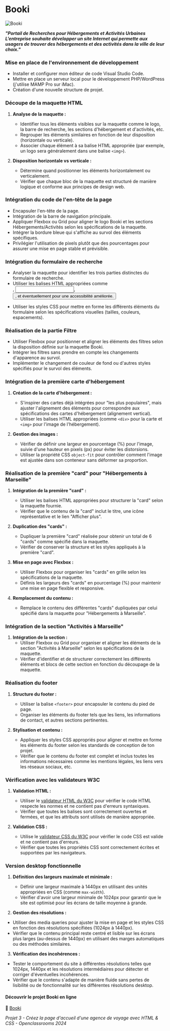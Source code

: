 # Booki

![Booki](images/booki.png)

***<p>"Portail de Recherches pour Hébergements et Activités Urbaines*** <br>
***L’entreprise souhaite développer un site Internet qui permette aux usagers de trouver des hébergements et des activités dans la ville de leur choix."</p>***

### Mise en place de l'environnement de développement

- Installer et configurer mon éditeur de code Visual Studio Code.
- Mettre en place un serveur local pour le développement PHP/WordPress (j'utilise MAMP Pro sur iMac).
- Création d'une nouvelle structure de projet.

### Découpe de la maquette HTML

1. **Analyse de la maquette :**
   - Identifier tous les éléments visibles sur la maquette comme le logo, la barre de recherche, les sections d'hébergement et d'activités, etc.
   - Regrouper les éléments similaires en fonction de leur disposition (horizontale ou verticale).
   - Associer chaque élément à sa balise HTML appropriée (par exemple, un logo sera généralement dans une balise `<img>`).

2. **Disposition horizontale vs verticale :**
   - Détermine quand positionner les éléments horizontalement ou verticalement.
   - Vérifier que chaque bloc de la maquette est structuré de manière logique et conforme aux principes de design web.

### Intégration du code de l'en-tête de la page
   - Encapsuler l'en-tête de la page.
   - Intégration de la barre de navigation principale.
   - Appliquer Flexbox ou Grid pour aligner le logo Booki et les sections Hébergements/Activités selon les spécifications de la maquette.
   - Intégrer la bordure bleue qui s'affiche au survol des éléments spécifiques.
   - Privilégier l'utilisation de pixels plutôt que des pourcentages pour assurer une mise en page stable et prévisible.

### Intégration du formulaire de recherche
   - Analyser la maquette pour identifier les trois parties distinctes du formulaire de recherche.
   - Utiliser les balises HTML appropriées comme <form>, <input>, <button>, et éventuellement <label> pour une accessibilité améliorée.
   - Utiliser les styles CSS pour mettre en forme les différents éléments du formulaire selon les spécifications visuelles (tailles, couleurs, espacements).

### Réalisation de la partie Filtre
   - Utiliser Flexbox pour positionner et aligner les éléments des filtres selon la disposition définie sur la maquette Booki.
   - Intégrer les filtres sans prendre en compte les changements d'apparence au survol.
   - Implémenter le changement de couleur de fond ou d'autres styles spécifiés pour le survol des éléments.

### Intégration de la première carte d'hébergement

1. **Création de la carte d'hébergement :**
   - S'inspirer des cartes déjà intégrées pour "les plus populaires", mais ajuster l'alignement des éléments pour correspondre aux spécifications des cartes d'hébergement (alignement vertical).
   - Utiliser les balises HTML appropriées (comme `<div>` pour la carte et `<img>` pour l'image de l'hébergement).

2. **Gestion des images :**
   - Vérifier de définir une largeur en pourcentage (%) pour l'image, suivie d'une hauteur en pixels (px) pour éviter les distorsions.
   - Utiliser la propriété CSS `object-fit` pour contrôler comment l'image est ajustée dans son conteneur sans déformer sa proportion.

### Réalisation de la première "card" pour "Hébergements à Marseille"

1. **Intégration de la première "card" :**
   - Utiliser les balises HTML appropriées pour structurer la "card" selon la maquette fournie.
   - Vérifier que le contenu de la "card" inclut le titre, une icône représentative et le lien "Afficher plus".

2. **Duplication des "cards" :**
   - Dupliquer la première "card" réalisée pour obtenir un total de 6 "cards" comme spécifié dans la maquette.
   - Vérifier de conserver la structure et les styles appliqués à la première "card".

3. **Mise en page avec Flexbox :**
   - Utiliser Flexbox pour organiser les "cards" en grille selon les spécifications de la maquette.
   - Définis les largeurs des "cards" en pourcentage (%) pour maintenir une mise en page flexible et responsive.

4. **Remplacement du contenu :**
   - Remplace le contenu des différentes "cards" dupliquées par celui spécifié dans la maquette pour "Hébergements à Marseille".

### Intégration de la section "Activités à Marseille"

1. **Intégration de la section :**
   - Utiliser Flexbox ou Grid pour organiser et aligner les éléments de la section "Activités à Marseille" selon les spécifications de la maquette.
   - Vérifier d'identifier et de structurer correctement les différents éléments et blocs de cette section en fonction du découpage de la maquette.

### Réalisation du footer

1. **Structure du footer :**
   - Utiliser la balise `<footer>` pour encapsuler le contenu du pied de page.
   - Organiser les éléments du footer tels que les liens, les informations de contact, et autres sections pertinentes.

2. **Stylisation et contenu :**
   - Appliquer les styles CSS appropriés pour aligner et mettre en forme les éléments du footer selon les standards de conception de ton projet.
   - Vérifier que le contenu du footer est complet et inclus toutes les informations nécessaires comme les mentions légales, les liens vers les réseaux sociaux, etc.

### Vérification avec les validateurs W3C

1. **Validation HTML :**
   - Utiliser le [validateur HTML du W3C](https://validator.w3.org/) pour vérifier le code HTML respecte les normes et ne contient pas d'erreurs syntaxiques.
   - Vérifier que toutes les balises sont correctement ouvertes et fermées, et que les attributs sont utilisés de manière appropriée.

2. **Validation CSS :**
   - Utilise le [validateur CSS du W3C](https://jigsaw.w3.org/css-validator/) pour vérifier le code CSS est valide et ne contient pas d'erreurs.
   - Vérifier que toutes les propriétés CSS sont correctement écrites et supportées par les navigateurs.

### Version desktop fonctionnelle

1. **Définition des largeurs maximale et minimale :**
   - Définir une largeur maximale à 1440px en utilisant des unités appropriées en CSS (comme `max-width`).
   - Vérifier d'avoir une largeur minimale de 1024px pour garantir que le site est optimisé pour les écrans de taille moyenne à grande.

2. **Gestion des résolutions :**
  - Utiliser des media queries pour ajuster la mise en page et les styles CSS en fonction des résolutions spécifiées (1024px à 1440px).
  - Vérifier que le contenu principal reste centré et lisible sur les écrans plus larges (au-dessus de 1440px) en utilisant des marges automatiques ou des méthodes similaires.

3. **Vérification des incohérences :**
  - Tester le comportement du site à différentes résolutions telles que 1024px, 1440px et les résolutions intermédiaires pour détecter et corriger d'éventuelles incohérences.
  - Vérifier que le contenu s'adapte de manière fluide sans pertes de lisibilité ou de fonctionnalité sur les différentes résolutions desktop.

#### Découvrir le projet Booki en ligne
🔗 [Booki](https://jean-assoumani.github.io/booki/)
<p><em>Projet 3 - Créez la page d'accueil d'une agence de voyage avec HTML & CSS - Openclassrooms 2024</em></p>